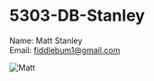 # 5303-DB-Stanley

Name: Matt Stanley<br/>
Email: fiddlebum1@gmail.com

![Matt](https://user-images.githubusercontent.com/49460397/63744035-c2618800-c863-11e9-8fe0-f49418f17d23.jpg)
